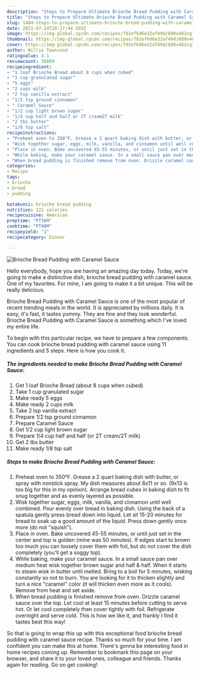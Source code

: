```yaml
---
description: "Steps to Prepare Ultimate Brioche Bread Pudding with Caramel Sauce"
title: "Steps to Prepare Ultimate Brioche Bread Pudding with Caramel Sauce"
slug: 1484-steps-to-prepare-ultimate-brioche-bread-pudding-with-caramel-sauce
date: 2021-07-24T20:17:44.593Z
image: https://img-global.cpcdn.com/recipes/f02ef6d6e32af49d/680x482cq70/brioche-bread-pudding-with-caramel-sauce-recipe-main-photo.jpg
thumbnail: https://img-global.cpcdn.com/recipes/f02ef6d6e32af49d/680x482cq70/brioche-bread-pudding-with-caramel-sauce-recipe-main-photo.jpg
cover: https://img-global.cpcdn.com/recipes/f02ef6d6e32af49d/680x482cq70/brioche-bread-pudding-with-caramel-sauce-recipe-main-photo.jpg
author: Willie Townsend
ratingvalue: 4.1
reviewcount: 36609
recipeingredient:
- "1 loaf Brioche Bread about 8 cups when cubed"
- "1 cup granulated sugar"
- "5 eggs"
- "2 cups milk"
- "2 tsp vanilla extract"
- "1/2 tsp ground cinnamon"
- " Caramel Sauce"
- "1/2 cup light brown sugar"
- "1/4 cup half and half or 2T cream2T milk"
- "2 tbs butter"
- "1/8 tsp salt"
recipeinstructions:
- "Preheat oven to 350°F. Grease a 2 quart baking dish with butter, or spray with nonstick spray. My dish measures about 8x11 or so. (9x13 is too big for this in my opinion). Arrange bread cubes in baking dish to fit snug together and as evenly layered as possible."
- "Wisk together sugar, eggs, milk, vanilla, and cinnamon until well combined. Pour evenly over bread in baking dish. Using the back of a spatula gently press bread down into liquid. Let sit 15-20 minutes for bread to soak up a good amount of the liquid. Press down gently once more (do not &#34;squish&#34;)."
- "Place in oven. Bake uncovered 45-55 minutes, or until just set in the center and top is golden (mine was 50 minutes). If edges start to brown too much you can loosely cover them with foil, but do not cover the dish completely (you&#39;ll get a soggy top)."
- "While baking, make your caramel sauce. In a small sauce pan over medium heat wisk together brown sugar and half &amp; half. When it starts to steam wisk in butter until melted. Bring to a boil for 5 minutes, wisking constantly so not to burn. You are looking for it to thicken slightly and turn a nice &#34;caramel&#34; color (it will thicken even more as it cools). Remove from heat and set aside."
- "When bread pudding is finished remove from oven. Drizzle caramel sauce over the top. Let cool at least 15 minutes before cutting to serve hot. Or let cool completely then cover tightly with foil. Refrigerate overnight and serve cold. This is how we like it, and frankly I find it tastes best this way!"
categories:
- Recipe
tags:
- brioche
- bread
- pudding

katakunci: brioche bread pudding 
nutrition: 122 calories
recipecuisine: American
preptime: "PT36M"
cooktime: "PT40M"
recipeyield: "1"
recipecategory: Dinner

---
```



![Brioche Bread Pudding with Caramel Sauce](https://img-global.cpcdn.com/recipes/f02ef6d6e32af49d/680x482cq70/brioche-bread-pudding-with-caramel-sauce-recipe-main-photo.jpg)

Hello everybody, hope you are having an amazing day today. Today, we're going to make a distinctive dish, brioche bread pudding with caramel sauce. One of my favorites. For mine, I am going to make it a bit unique. This will be really delicious.



Brioche Bread Pudding with Caramel Sauce is one of the most popular of recent trending meals in the world. It is appreciated by millions daily. It is easy, it's fast, it tastes yummy. They are fine and they look wonderful. Brioche Bread Pudding with Caramel Sauce is something which I've loved my entire life.


To begin with this particular recipe, we have to prepare a few components. You can cook brioche bread pudding with caramel sauce using 11 ingredients and 5 steps. Here is how you cook it.

<!--inarticleads1-->

##### The ingredients needed to make Brioche Bread Pudding with Caramel Sauce:

1. Get 1 loaf Brioche Bread (about 8 cups when cubed)
1. Take 1 cup granulated sugar
1. Make ready 5 eggs
1. Make ready 2 cups milk
1. Take 2 tsp vanilla extract
1. Prepare 1/2 tsp ground cinnamon
1. Prepare  Caramel Sauce
1. Get 1/2 cup light brown sugar
1. Prepare 1/4 cup half and half (or 2T cream/2T milk)
1. Get 2 tbs butter
1. Make ready 1/8 tsp salt




<!--inarticleads2-->

##### Steps to make Brioche Bread Pudding with Caramel Sauce:

1. Preheat oven to 350°F. Grease a 2 quart baking dish with butter, or spray with nonstick spray. My dish measures about 8x11 or so. (9x13 is too big for this in my opinion). Arrange bread cubes in baking dish to fit snug together and as evenly layered as possible.
1. Wisk together sugar, eggs, milk, vanilla, and cinnamon until well combined. Pour evenly over bread in baking dish. Using the back of a spatula gently press bread down into liquid. Let sit 15-20 minutes for bread to soak up a good amount of the liquid. Press down gently once more (do not &#34;squish&#34;).
1. Place in oven. Bake uncovered 45-55 minutes, or until just set in the center and top is golden (mine was 50 minutes). If edges start to brown too much you can loosely cover them with foil, but do not cover the dish completely (you&#39;ll get a soggy top).
1. While baking, make your caramel sauce. In a small sauce pan over medium heat wisk together brown sugar and half &amp; half. When it starts to steam wisk in butter until melted. Bring to a boil for 5 minutes, wisking constantly so not to burn. You are looking for it to thicken slightly and turn a nice &#34;caramel&#34; color (it will thicken even more as it cools). Remove from heat and set aside.
1. When bread pudding is finished remove from oven. Drizzle caramel sauce over the top. Let cool at least 15 minutes before cutting to serve hot. Or let cool completely then cover tightly with foil. Refrigerate overnight and serve cold. This is how we like it, and frankly I find it tastes best this way!




So that is going to wrap this up with this exceptional food brioche bread pudding with caramel sauce recipe. Thanks so much for your time. I am confident you can make this at home. There's gonna be interesting food in home recipes coming up. Remember to bookmark this page on your browser, and share it to your loved ones, colleague and friends. Thanks again for reading. Go on get cooking!
